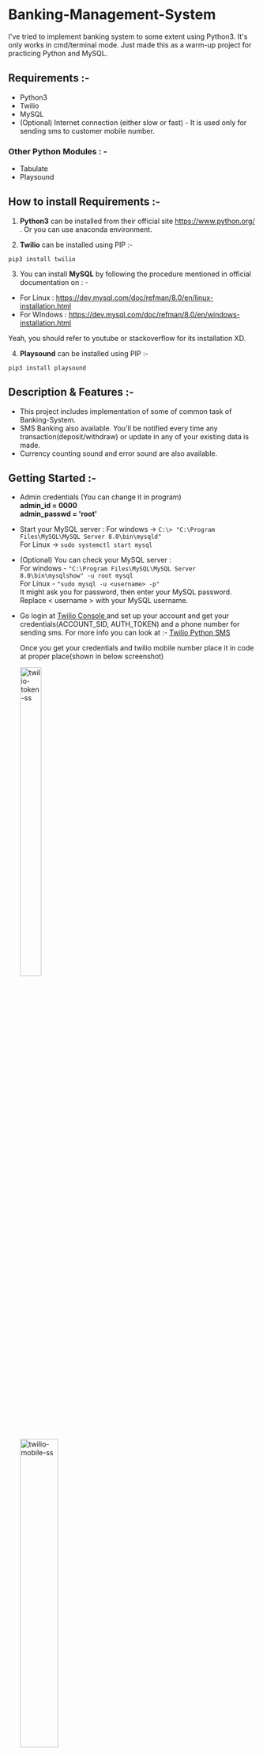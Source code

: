 # Banking-Management-System
I've tried to implement banking system to some extent using Python3. It's only works in cmd/terminal mode. Just made this as a warm-up project for practicing Python and MySQL.

## Requirements :- 
- Python3
- Twilio
- MySQL
- (Optional) Internet connection (either slow or fast) - It is used only for sending sms to customer mobile number.

 ### Other Python Modules : -
 - Tabulate
 - Playsound
 
## How to install Requirements :-

1. **Python3** can be installed from their official site https://www.python.org/ . Or you can use anaconda environment.

2. **Twilio** can be installed using PIP :- 
```
pip3 install twilio
```

3.  You can install **MySQL** by following the procedure mentioned in official documentation on : - 
- For Linux : https://dev.mysql.com/doc/refman/8.0/en/linux-installation.html
- For WIndows : https://dev.mysql.com/doc/refman/8.0/en/windows-installation.html

Yeah, you should refer to youtube or stackoverflow for its installation XD.

4. **Playsound** can be installed using PIP :-
```
pip3 install playsound
```

## Description & Features :-

- This project includes implementation of some of common task of Banking-System. 
- SMS Banking also available. You'll be notified every time any transaction(deposit/withdraw) or update in any of your existing data is made.
- Currency counting sound and error sound are also available.

## Getting Started :-
- Admin credentials (You can change it in program) <br>
  **admin_id = 0000** <br>
  **admin_passwd = 'root'**
  
- Start your MySQL server :
  For windows -> ``` C:\> "C:\Program Files\MySQL\MySQL Server 8.0\bin\mysqld" ``` <br>
  For Linux -> ``` sudo systemctl start mysql ```
  
- (Optional) You can check your MySQL server : <br>
  For windows - ``` "C:\Program Files\MySQL\MySQL Server 8.0\bin\mysqlshow" -u root mysql ``` <br>
  For Linux - ``` "sudo mysql -u <username> -p" ```  <br>
  It might ask you for password, then enter your MySQL password. Replace < username > with your MySQL username.
  
- Go login at <a href="https://www.twilio.com/console">Twilio Console </a> and set up your account and get your credentials(ACCOUNT_SID, AUTH_TOKEN) and a phone     number for sending sms. For more info you can look at :- <a href= "https://www.twilio.com/docs/sms/quickstart/python" >Twilio Python SMS </a> <br>
 
  Once you get your credentials and twilio mobile number place it in code at proper place(shown in below screenshot)
  
   <img src="https://user-images.githubusercontent.com/56812557/214742546-0dad4975-fc62-4a9a-98d8-9569150726d3.png" alt="twilio-token-ss" width="30%" height="40%" > <br> 
   <img src="https://user-images.githubusercontent.com/56812557/214742544-7aeb7b4a-32f5-40fd-9216-68e5ec458cc3.png" alt="twilio-mobile-ss" width="40%" height="40%" >  
  
 - Run the file by typing following command :-
 ```
 python3 Banking-Management-System.py
 ```
 
 - Intially after program runs, it will ask you for hostname, username, password, database name. <br>
   Enter **hostname = localhost** and **database name = bank_db** <br>
   Enter username and password according to your own MySQL credentials <br>
 Then just go with the flow...
  

## Output :- 
   
   1. Login Panel - This is the first screen you'll see.
   <img src="https://user-images.githubusercontent.com/56812557/214742549-cb5efe24-ded7-4d4e-9bd8-e3d983a33f37.png" alt="Output-1" width="50%" height="50%" >
   
   2. After admin login :
   <img src="https://user-images.githubusercontent.com/56812557/214742554-11d9eb77-0833-417a-a382-590fc98f31e4.png" alt="Output-2" width="40%" height="22%" >
   
   3. After customer login :
   <img src="https://user-images.githubusercontent.com/56812557/214742558-a7eae094-02d2-423a-aae6-f640a493bbee.png" alt="Output-3" width="40%" height="13%" >
   
   4. Transaction Menu - When customer selects Transaction and Deposit Money :
   <img src="https://user-images.githubusercontent.com/56812557/214742570-0501d312-aae2-4817-a193-21be2864c6a9.png" alt="Output-4" width="40%" height="40%" >
   
   5. Transaction Menu - When customer selects Transaction and Withdraw Money :
   <img src="https://user-images.githubusercontent.com/56812557/214742575-c93eaf24-f3f1-47b8-a417-f7af9ea83b8f.png" alt="Output-5" width="40%" height="40%" >
   
   6. When admin opens all customer details :
   <img src="https://user-images.githubusercontent.com/56812557/214742578-d7041662-8cff-4a6a-afe8-df5544d0c366.png" alt="Output-6" width="80%" height="90%" >
   
   7. When admin opens all transaction details :
   <img src="https://user-images.githubusercontent.com/56812557/214742540-edae24ab-289f-4f32-a1dd-d104aa5dc1ac.png" alt="Output-7" width="50%" height="40%" >

   8. SMS-Banking messages :
   <img src="https://user-images.githubusercontent.com/56812557/214742543-3ace447a-e6e0-4261-b262-d8fa548261d0.png" alt="Output-8" width="20%" height="20%" >
# DS_MINI_PROJECT
# DS_MINI_PROJECT
